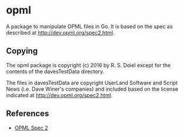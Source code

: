 
# opml

A package to manipulate OPML files in Go. It is based on the spec as described at http://dev.opml.org/spec2.html.

## Copying

The opml package is copyright (c) 2016 by R. S. Doiel except for the contents of the davesTestData directory. 

The files in davesTestData are copyright UserLand Software and Script News (i.e. Dave Winer's companies) and included based on the license
indicated at http://dev.opml.org/spec2.html.


## References

+ [OPML Spec 2](http://dev.opml.org/spec2.html)


